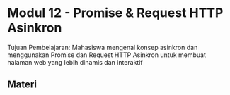 # Modul 12 - Promise & Request HTTP Asinkron

Tujuan Pembelajaran: Mahasiswa mengenal konsep asinkron dan menggunakan Promise dan Request HTTP Asinkron untuk membuat halaman web yang lebih dinamis dan interaktif

## Materi

